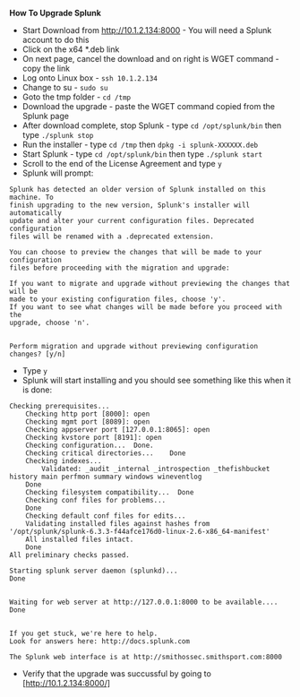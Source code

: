 **How To Upgrade Splunk**

- Start Download from http://10.1.2.134:8000 - You will need a Splunk account to do this
- Click on the x64 *.deb link 
- On next page, cancel the download and on right is WGET command - copy the link
- Log onto Linux box - `ssh 10.1.2.134`
- Change to su - `sudo su`
- Goto the tmp folder - `cd /tmp`
- Download the upgrade - paste the WGET command copied from the Splunk page
- After download complete, stop Splunk - type `cd /opt/splunk/bin` then type `./splunk stop`
- Run the installer - type `cd /tmp` then `dpkg -i splunk-XXXXXX.deb`
- Start Splunk - type `cd /opt/splunk/bin` then type `./splunk start`
- Scroll to the end of the License Agreement and type `y`
- Splunk will prompt:
```
Splunk has detected an older version of Splunk installed on this machine. To
finish upgrading to the new version, Splunk's installer will automatically
update and alter your current configuration files. Deprecated configuration
files will be renamed with a .deprecated extension.

You can choose to preview the changes that will be made to your configuration
files before proceeding with the migration and upgrade:

If you want to migrate and upgrade without previewing the changes that will be
made to your existing configuration files, choose 'y'.
If you want to see what changes will be made before you proceed with the
upgrade, choose 'n'.


Perform migration and upgrade without previewing configuration changes? [y/n]
```
- Type `y`
- Splunk will start installing and you should see something like this when it is done:
```
Checking prerequisites...
	Checking http port [8000]: open
	Checking mgmt port [8089]: open
	Checking appserver port [127.0.0.1:8065]: open
	Checking kvstore port [8191]: open
	Checking configuration...  Done.
	Checking critical directories...	Done
	Checking indexes...
		Validated: _audit _internal _introspection _thefishbucket history main perfmon summary windows wineventlog
	Done
	Checking filesystem compatibility...  Done
	Checking conf files for problems...
	Done
	Checking default conf files for edits...
	Validating installed files against hashes from '/opt/splunk/splunk-6.3.3-f44afce176d0-linux-2.6-x86_64-manifest'
	All installed files intact.
	Done
All preliminary checks passed.

Starting splunk server daemon (splunkd)...
Done


Waiting for web server at http://127.0.0.1:8000 to be available.... Done


If you get stuck, we're here to help.
Look for answers here: http://docs.splunk.com

The Splunk web interface is at http://smithossec.smithsport.com:8000
````
- Verify that the upgrade was succussful by going to [http://10.1.2.134:8000/]
